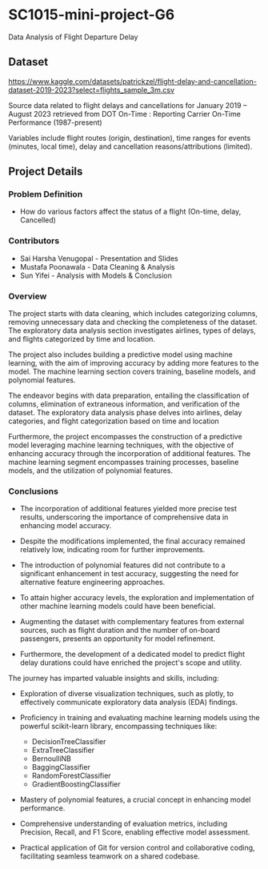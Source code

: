 # SC1015-mini-project-G6
Data Analysis of Flight Departure Delay

## Dataset
https://www.kaggle.com/datasets/patrickzel/flight-delay-and-cancellation-dataset-2019-2023?select=flights_sample_3m.csv


Source data related to flight delays and cancellations for January 2019 – August 2023 retrieved from DOT On-Time : Reporting Carrier On-Time Performance (1987-present)

Variables include flight routes (origin, destination), time ranges for events (minutes, local time), delay and cancellation reasons/attributions (limited).


## Project Details

### Problem Definition
- How do various factors affect the status of a flight (On-time, delay, Cancelled)

### Contributors
 - Sai Harsha Venugopal - Presentation and Slides
 - Mustafa Poonawala - Data Cleaning & Analysis
 - Sun Yifei - Analysis with Models & Conclusion

### Overview
The project starts with data cleaning, which includes categorizing columns, removing unnecessary data and checking the completeness of the dataset. The exploratory data analysis section investigates airlines, types of delays, and flights categorized by time and location.

The project also includes building a predictive model using machine learning, with the aim of improving accuracy by adding more features to the model. The machine learning section covers training, baseline models, and polynomial features.

The endeavor begins with data preparation, entailing the classification of columns, elimination of extraneous information, and verification of the dataset. The exploratory data analysis phase delves into airlines, delay categories, and flight categorization based on time and location

Furthermore, the project encompasses the construction of a predictive model leveraging machine learning techniques, with the objective of enhancing accuracy through the incorporation of additional features. The machine learning segment encompasses training processes, baseline models, and the utilization of polynomial features.



### Conclusions
- The incorporation of additional features yielded more precise test results, underscoring the importance of comprehensive data in enhancing model accuracy.

- Despite the modifications implemented, the final accuracy remained relatively low, indicating room for further improvements.

- The introduction of polynomial features did not contribute to a significant enhancement in test accuracy, suggesting the need for alternative feature engineering approaches.

- To attain higher accuracy levels, the exploration and implementation of other machine learning models could have been beneficial.

- Augmenting the dataset with complementary features from external sources, such as flight duration and the number of on-board passengers, presents an opportunity for model refinement.

- Furthermore, the development of a dedicated model to predict flight delay durations could have enriched the project's scope and utility.


The journey has imparted valuable insights and skills, including:

- Exploration of diverse visualization techniques, such as plotly, to effectively communicate exploratory data analysis (EDA) findings.

- Proficiency in training and evaluating machine learning models using the powerful scikit-learn library, encompassing techniques like:
    - DecisionTreeClassifier
    - ExtraTreeClassifier
    - BernoulliNB
    - BaggingClassifier
    - RandomForestClassifier
    - GradientBoostingClassifier

- Mastery of polynomial features, a crucial concept in enhancing model performance.

- Comprehensive understanding of evaluation metrics, including Precision, Recall, and F1 Score, enabling effective model assessment.

- Practical application of Git for version control and collaborative coding, facilitating seamless teamwork on a shared codebase.
